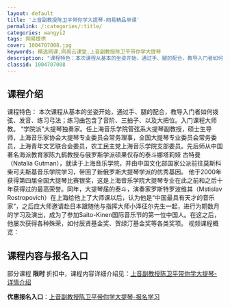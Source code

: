 ```yaml
---
layout: default
title: '上音副教授陈卫平带你学大提琴-网易精品单课'
permalink: /:categories/:title/
categories: wangyi2
tags: 网易提供
cover: 1004707008.jpg
keywords: 精选网课,网易云课堂,上音副教授陈卫平带你学大提琴
description: "课程特色：本次课程从基本的坐姿开始，通过手、腿的配合，教导入门者如何拨弦、发音、练习弓法；练习曲包含了音阶、三拍子、以及大把位。入门课程大师教。“学院派”大提琴独奏家。任上海音乐学院管弦系大"
classid: 1004707008
---
```


## 课程介绍

课程特色：
本次课程从基本的坐姿开始，通过手、腿的配合，教导入门者如何拨弦、发音、练习弓法；练习曲包含了音阶、三拍子、以及大把位。入门课程大师教。
“学院派”大提琴独奏家。任上海音乐学院管弦系大提琴副教授，硕士生导师，上海音乐家协会大提琴专业委员会常务理事，全国大提琴专业委员会常务委员，上海青年文艺联合会委员，农工民主党上海音乐学院支部委员。先后师从中国著名海派教育家陈九鹤教授与俄罗斯学派硕果仅存的泰斗娜塔莉娅 古特曼（Natalia Gutman），就读于上海音乐学院，并由中国文化部国家公派前往莫斯科柴可夫斯基音乐学院学习，带回了新俄罗斯大提琴学派的优秀基因。 他于2000年获得第四届全国大提琴比赛银奖，这是上海音乐学院大提琴专业在此之前和之后十年获得过的最高荣誉。同年，大提琴届的泰斗，演奏家罗斯特罗波维其（Mstislav Rostropovich）在上海给他上了大师课以后，认为他是“中国最具有天才的音乐家”，之后应大师邀请赴日本跟随他与指挥大师小泽征尔先生一起，进行为期数月的学习及演出，成为了参加Saito-Kinen国际音乐节的第一位中国人。在这之后，他屡次获得各种殊荣，如付辰贤基金奖、贺绿汀基金奖等各类奖项。
视频课程概览：

## 课程内容与报名入口

部分课程 **限时** 折扣中，课程内容详细介绍见：[上音副教授陈卫平带你学大提琴-详情介绍](https://study.163.com/course/introduction/1004707008.htm?share=1&shareId=1025206652&utm_campaign=share&utm_medium=iphoneShare&utm_source=&utm_u=1025206652)

**优惠报名入口**：[上音副教授陈卫平带你学大提琴-报名学习](https://study.163.com/course/introduction/1004707008.htm?share=1&shareId=1025206652&utm_campaign=share&utm_medium=iphoneShare&utm_source=&utm_u=1025206652)

